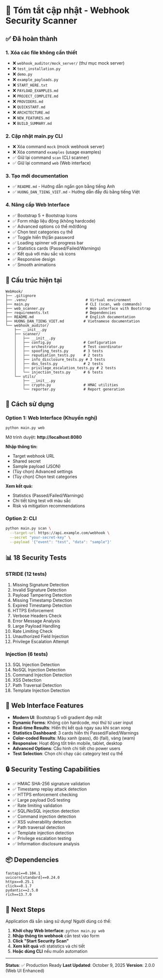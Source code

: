 # 🎯 Tóm tắt cập nhật - Webhook Security Scanner

## ✅ Đã hoàn thành

### 1. Xóa các file không cần thiết
- ❌ `webhook_auditor/mock_server/` (thư mục mock server)
- ❌ `test_installation.py`
- ❌ `demo.py`
- ❌ `example_payloads.py`
- ❌ `START_HERE.txt`
- ❌ `PAYLOAD_EXAMPLES.md`
- ❌ `PROJECT_COMPLETE.md`
- ❌ `PROVIDERS.md`
- ❌ `QUICKSTART.md`
- ❌ `ARCHITECTURE.md`
- ❌ `NEW_FEATURES.md`
- ❌ `BUILD_SUMMARY.md`

### 2. Cập nhật main.py CLI
- ❌ Xóa command `mock` (mock webhook server)
- ❌ Xóa command `examples` (usage examples)
- ✅ Giữ lại command `scan` (CLI scanner)
- ✅ Giữ lại command `web` (Web interface)

### 3. Tạo mới documentation
- ✅ `README.md` - Hướng dẫn ngắn gọn bằng tiếng Anh
- ✅ `HUONG_DAN_TIENG_VIET.md` - Hướng dẫn đầy đủ bằng tiếng Việt

### 4. Nâng cấp Web Interface
- ✅ Bootstrap 5 + Bootstrap Icons
- ✅ Form nhập liệu động (không hardcode)
- ✅ Advanced options có thể mở/đóng
- ✅ Chọn test categories cụ thể
- ✅ Toggle hiển thị/ẩn password
- ✅ Loading spinner với progress bar
- ✅ Statistics cards (Passed/Failed/Warnings)
- ✅ Kết quả với màu sắc và icons
- ✅ Responsive design
- ✅ Smooth animations

## 📁 Cấu trúc hiện tại

```
WebHook/
├── .gitignore
├── .venv/                           # Virtual environment
├── main.py                          # CLI (scan, web commands)
├── web_scanner.py                   # Web interface with Bootstrap
├── requirements.txt                 # Dependencies
├── README.md                        # English documentation
├── HUONG_DAN_TIENG_VIET.md         # Vietnamese documentation
└── webhook_auditor/
    ├── __init__.py
    ├── scanner/
    │   ├── __init__.py
    │   ├── config.py               # Configuration
    │   ├── orchestrator.py         # Test coordinator
    │   ├── spoofing_tests.py       # 3 tests
    │   ├── repudiation_tests.py    # 2 tests
    │   ├── info_disclosure_tests.py # 3 tests
    │   ├── dos_tests.py            # 2 tests
    │   ├── privilege_escalation_tests.py # 2 tests
    │   └── injection_tests.py      # 6 tests
    └── utils/
        ├── __init__.py
        ├── crypto.py               # HMAC utilities
        └── reporter.py             # Report generation
```

## 🚀 Cách sử dụng

### Option 1: Web Interface (Khuyến nghị)

```bash
python main.py web
```

Mở trình duyệt: **http://localhost:8080**

**Nhập thông tin:**
- Target webhook URL
- Shared secret
- Sample payload (JSON)
- (Tùy chọn) Advanced settings
- (Tùy chọn) Chọn test categories

**Xem kết quả:**
- Statistics (Passed/Failed/Warnings)
- Chi tiết từng test với màu sắc
- Risk và mitigation recommendations

### Option 2: CLI

```bash
python main.py scan \
  --target-url https://api.example.com/webhook \
  --secret "your-secret-key" \
  --payload '{"event": "test", "data": "sample"}'
```

## 📊 18 Security Tests

### STRIDE (12 tests)
1. Missing Signature Detection
2. Invalid Signature Detection
3. Payload Tampering Detection
4. Missing Timestamp Detection
5. Expired Timestamp Detection
6. HTTPS Enforcement
7. Verbose Headers Check
8. Error Message Analysis
9. Large Payload Handling
10. Rate Limiting Check
11. Unauthorized Field Injection
12. Privilege Escalation Attempt

### Injection (6 tests)
13. SQL Injection Detection
14. NoSQL Injection Detection
15. Command Injection Detection
16. XSS Detection
17. Path Traversal Detection
18. Template Injection Detection

## 🎨 Web Interface Features

- **Modern UI**: Bootstrap 5 với gradient đẹp mắt
- **Dynamic Forms**: Không còn hardcode, mọi thứ từ user input
- **Real-time Results**: Hiển thị kết quả ngay sau khi scan xong
- **Statistics Dashboard**: 3 cards hiển thị Passed/Failed/Warnings
- **Color-coded Results**: Màu xanh (pass), đỏ (fail), vàng (warn)
- **Responsive**: Hoạt động tốt trên mobile, tablet, desktop
- **Advanced Options**: Cấu hình chi tiết cho power users
- **Test Selection**: Chọn chỉ chạy các category test cụ thể

## 🔒 Security Testing Capabilities

- ✅ HMAC SHA-256 signature validation
- ✅ Timestamp replay attack detection
- ✅ HTTPS enforcement checking
- ✅ Large payload DoS testing
- ✅ Rate limiting validation
- ✅ SQL/NoSQL injection detection
- ✅ Command injection detection
- ✅ XSS vulnerability detection
- ✅ Path traversal detection
- ✅ Template injection detection
- ✅ Privilege escalation testing
- ✅ Information disclosure analysis

## 📦 Dependencies

```
fastapi==0.104.1
uvicorn[standard]==0.24.0
httpx==0.25.1
click==8.1.7
pydantic==2.5.0
rich==13.7.0
```

## 🎯 Next Steps

Application đã sẵn sàng sử dụng! Người dùng có thể:

1. **Khởi chạy Web Interface**: `python main.py web`
2. **Nhập thông tin webhook** cần test vào form
3. **Click "Start Security Scan"**
4. **Xem kết quả** với statistics và chi tiết
5. **Hoặc dùng CLI** nếu muốn automation

---

**Status**: ✅ Production Ready
**Last Updated**: October 9, 2025
**Version**: 2.0.0 (Web UI Enhanced)
